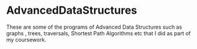 # AdvancedDataStructures
These are some of the programs of Advanced Data Structures such as graphs , trees, traversals, Shortest Path Algorithms etc that I did as part of my coursework.
